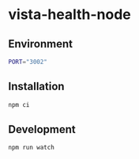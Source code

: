 # vista-health-node

## Environment

```sh
PORT="3002"
```

## Installation

```sh
npm ci
```

## Development

```sh
npm run watch
```
